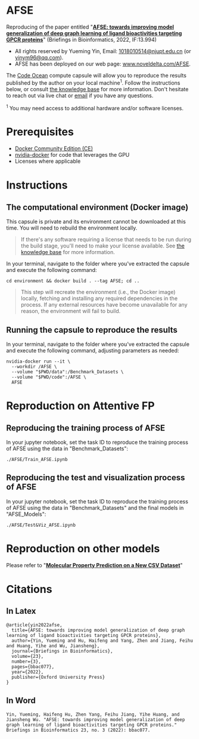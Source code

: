 # AFSE
Reproducing of the paper entitled "**[AFSE: towards improving model generalization of deep graph learning of ligand bioactivities targeting GPCR proteins](https://academic.oup.com/bib/article-abstract/23/3/bbac077/6554127)**" (Briefings in Bioinformatics, 2022, IF:13.994)

- All rights reserved by Yueming Yin, Email: 1018010514@njupt.edu.cn (or yinym96@qq.com).
- AFSE has been deployed on our web page: www.noveldelta.com/AFSE.

The [Code Ocean](https://codeocean.com) compute capsule will allow you to reproduce the results published by the author on your local machine<sup>1</sup>. Follow the instructions below, or consult [the knowledge base](https://help.codeocean.com/user-manual/sharing-and-finding-published-capsules/exporting-capsules-and-reproducing-results-on-your-local-machine) for more information. Don't hesitate to reach out via live chat or [email](mailto:support@codeocean.com) if you have any questions.

<sup>1</sup> You may need access to additional hardware and/or software licenses.

# Prerequisites

- [Docker Community Edition (CE)](https://www.docker.com/community-edition)
- [nvidia-docker](https://github.com/NVIDIA/nvidia-docker/) for code that leverages the GPU
- Licenses where applicable

# Instructions

## The computational environment (Docker image)

This capsule is private and its environment cannot be downloaded at this time. You will need to rebuild the environment locally.

> If there's any software requiring a license that needs to be run during the build stage, you'll need to make your license available. See [the knowledge base](https://help.codeocean.com/user-manual/sharing-and-finding-published-capsules/exporting-capsules-and-reproducing-results-on-your-local-machine) for more information.

In your terminal, navigate to the folder where you've extracted the capsule and execute the following command:
```shell
cd environment && docker build . --tag AFSE; cd ..
```

> This step will recreate the environment (i.e., the Docker image) locally, fetching and installing any required dependencies in the process. If any external resources have become unavailable for any reason, the environment will fail to build.

## Running the capsule to reproduce the results

In your terminal, navigate to the folder where you've extracted the capsule and execute the following command, adjusting parameters as needed:
```shell
nvidia-docker run --it \
  --workdir /AFSE \
  --volume "$PWD/data":/Benchmark_Datasets \
  --volume "$PWD/code":/AFSE \
  AFSE
```

# Reproduction on Attentive FP
## Reproducing the training process of AFSE
In your jupyter notebook, set the task ID to reproduce the training process of AFSE using the data in "Benchmark_Datasets": 
```
./AFSE/Train_AFSE.ipynb
```
## Reproducing the test and visualization process of AFSE
In your jupyter notebook, set the task ID to reproduce the training process of AFSE using the data in "Benchmark_Datasets" and the final models in "AFSE_Models":
```
./AFSE/Test&Viz_AFSE.ipynb
```
# Reproduction on other models
Please refer to "**[Molecular Property Prediction on a New CSV Dataset](https://github.com/awslabs/dgl-lifesci/tree/master/examples/property_prediction/csv_data_configuration)**"

# Citations
## In Latex
```
@article{yin2022afse,
  title={AFSE: towards improving model generalization of deep graph learning of ligand bioactivities targeting GPCR proteins},
  author={Yin, Yueming and Hu, Haifeng and Yang, Zhen and Jiang, Feihu and Huang, Yihe and Wu, Jiansheng},
  journal={Briefings in Bioinformatics},
  volume={23},
  number={3},
  pages={bbac077},
  year={2022},
  publisher={Oxford University Press}
}
```
## In Word
```
Yin, Yueming, Haifeng Hu, Zhen Yang, Feihu Jiang, Yihe Huang, and Jiansheng Wu. "AFSE: towards improving model generalization of deep graph learning of ligand bioactivities targeting GPCR proteins." Briefings in Bioinformatics 23, no. 3 (2022): bbac077.
```
